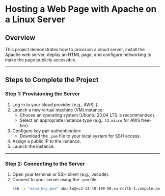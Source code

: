 # **Hosting a Web Page with Apache on a Linux Server**

## **Overview**
This project demonstrates how to provision a cloud server, install the Apache web server, deploy an HTML page, and configure networking to make the page publicly accessible.

---

## **Steps to Complete the Project**

### **Step 1: Provisioning the Server**
1. Log in to your cloud provider (e.g., AWS, ).
2. Launch a new virtual machine (VM) instance:
   - Choose an operating system (Ubuntu 20.04 LTS is recommended).
   - Select an appropriate instance type (e.g., `t2.micro` for AWS free-tier).
3. Configure key pair authentication:
   - Download the `.pem` file to your local system for SSH access.
4. Assign a public IP to the instance.
5. Launch the instance.

---

### **Step 2: Connecting to the Server**
1. Open your terminal or SSH client (e.g., vscode).
2. Connect to your server using the `.pem` file:
   ```bash
   ssh -i "exam_key.pem" ubuntu@ec2-13-48-190-58.eu-north-1.compute.amazonaws.com
